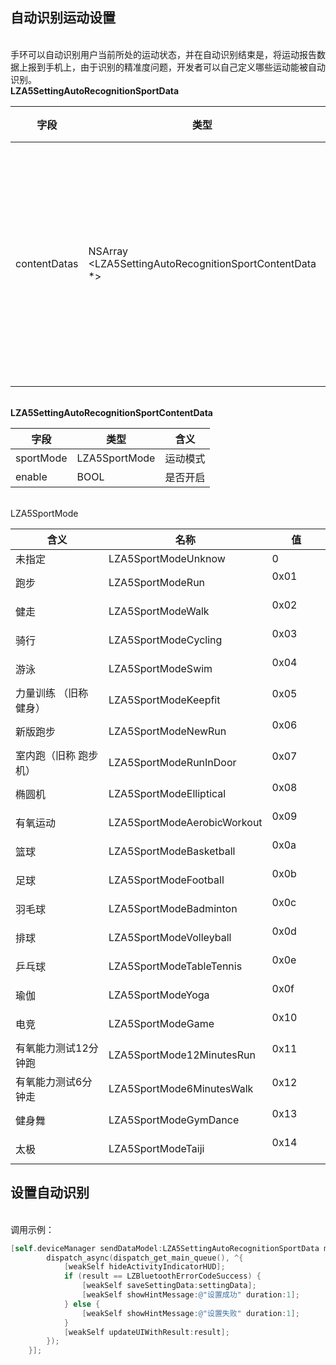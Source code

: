 <a name="D2WIh"></a>
## 自动识别运动设置

<br />手环可以自动识别用户当前所处的运动状态，并在自动识别结束是，将运动报告数据上报到手机上，由于识别的精准度问题，开发者可以自己定义哪些运动能被自动识别。<br />**LZA5SettingAutoRecognitionSportData**

| 字段 | 类型 | 含义 |
| --- | --- | --- |
| contentDatas | NSArray <LZA5SettingAutoRecognitionSportContentData *> | 需要自动识别的运动类型及开关列表 |


<br />**LZA5SettingAutoRecognitionSportContentData**<br />


| 字段 | 类型 | 含义 |
| --- | --- | --- |
| sportMode | LZA5SportMode | 运动模式 |
| enable | BOOL | 是否开启 |


<br />LZA5SportMode

| 含义 | 名称 | 值 |
| --- | --- | --- |
| 未指定          | LZA5SportModeUnknow         | 0 |
| 跑步           | LZA5SportModeRun            | 0x01             |
| 健走           | LZA5SportModeWalk           | 0x02             |
| 骑行           | LZA5SportModeCycling        | 0x03             |
| 游泳           | LZA5SportModeSwim           | 0x04             |
| 力量训练 （旧称 健身） | LZA5SportModeKeepfit        | 0x05             |
| 新版跑步         | LZA5SportModeNewRun         | 0x06             |
| 室内跑（旧称 跑步机）  | LZA5SportModeRunInDoor      | 0x07             |
| 椭圆机          | LZA5SportModeElliptical     | 0x08             |
| 有氧运动         | LZA5SportModeAerobicWorkout | 0x09             |
| 篮球           | LZA5SportModeBasketball     | 0x0a             |
| 足球           | LZA5SportModeFootball       | 0x0b             |
| 羽毛球          | LZA5SportModeBadminton      | 0x0c             |
| 排球           | LZA5SportModeVolleyball     | 0x0d             |
| 乒乓球          | LZA5SportModeTableTennis    | 0x0e             |
| 瑜伽           | LZA5SportModeYoga           | 0x0f             |
| 电竞           | LZA5SportModeGame           | 0x10             |
| 有氧能力测试12分钟跑  | LZA5SportMode12MinutesRun  | 0x11             |
| 有氧能力测试6分钟走   | LZA5SportMode6MinutesWalk  | 0x12             |
| 健身舞          | LZA5SportModeGymDance       | 0x13             |
| 太极 | LZA5SportModeTaiji          | 0x14             |

<a name="NCJAa"></a>
## 设置自动识别

<br />调用示例：
```objectivec
[self.deviceManager sendDataModel:LZA5SettingAutoRecognitionSportData macString:self.device.mac completion:^(LZBluetoothErrorCode result, id resp) {
        dispatch_async(dispatch_get_main_queue(), ^{
            [weakSelf hideActivityIndicatorHUD];
            if (result == LZBluetoothErrorCodeSuccess) {
                [weakSelf saveSettingData:settingData];
                [weakSelf showHintMessage:@"设置成功" duration:1];
            } else {
                [weakSelf showHintMessage:@"设置失败" duration:1];
            }
            [weakSelf updateUIWithResult:result];
        });
    }];
```




